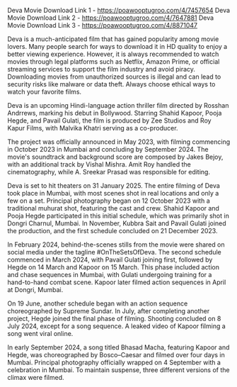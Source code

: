 Deva Movie Download Link 1 - https://poawooptugroo.com/4/7457654
Deva Movie Download Link 2 - https://poawooptugroo.com/4/7647881
Deva Movie Download Link 3 - https://poawooptugroo.com/4/8871047

Deva is a much-anticipated film that has gained popularity among movie lovers. Many people search for ways to download it in HD quality to enjoy a better viewing experience. However, it is always recommended to watch movies through legal platforms such as Netflix, Amazon Prime, or official streaming services to support the film industry and avoid piracy. Downloading movies from unauthorized sources is illegal and can lead to security risks like malware or data theft. Always choose ethical ways to watch your favorite films.

Deva is an upcoming Hindi-language action thriller film directed by Rosshan Andrrews, marking his debut in Bollywood. Starring Shahid Kapoor, Pooja Hegde, and Pavail Gulati, the film is produced by Zee Studios and Roy Kapur Films, with Malvika Khatri serving as a co-producer.

The project was officially announced in May 2023, with filming commencing in October 2023 in Mumbai and concluding by September 2024. The movie's soundtrack and background score are composed by Jakes Bejoy, with an additional track by Vishal Mishra. Amit Roy handled the cinematography, while A. Sreekar Prasad was responsible for editing.

Deva is set to hit theaters on 31 January 2025. The entire filming of Deva took place in Mumbai, with most scenes shot in real locations and only a few on a set. Principal photography began on 12 October 2023 with a traditional muhurat shot, featuring the cast and crew. Shahid Kapoor and Pooja Hegde participated in this initial schedule, which was primarily shot in Dongri Charnul, Mumbai. In November, Kubbra Sait and Pavail Gulati joined the production, and the first schedule concluded on 21 December 2023.

In February 2024, behind-the-scenes stills from the movie were shared on social media under the tagline #OnTheSetsOfDeva. The second schedule commenced in March 2024, with Pavail Gulati joining first, followed by Hegde on 14 March and Kapoor on 15 March. This phase included action and chase sequences in Mumbai, with Gulati undergoing training for a hand-to-hand combat scene. Kapoor later filmed action sequences in April at Dongri, Mumbai.

On 19 June, another schedule began with an action sequence choreographed by Supreme Sundar. In July, after completing another project, Hegde joined the final phase of filming. Shooting concluded on 8 July 2024, except for a song sequence. A leaked video of Kapoor filming a song went viral online.

In early September 2024, a song titled Bhasad Macha, featuring Kapoor and Hegde, was choreographed by Bosco–Caesar and filmed over four days in Mumbai. Principal photography officially wrapped on 4 September with a celebration in Mumbai. To maintain suspense, three different versions of the climax were filmed.
